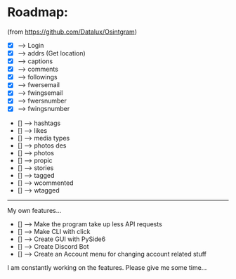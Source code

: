 # Roadmap:

(from https://github.com/Datalux/Osintgram)

- [x] --> Login
- [x] --> addrs (Get location)
- [x] --> captions
- [x] --> comments
- [x] --> followings
- [x] --> fwersemail
- [x] --> fwingsemail
- [x] --> fwersnumber
- [x] --> fwingsnumber
- [] --> hashtags
- [] --> likes
- [] --> media types
- [] --> photos des
- [] --> photos
- [] --> propic
- [] --> stories
- [] --> tagged
- [] --> wcommented
- [] --> wtagged
--------
My own features...
- [] --> Make the program take up less API requests
- [] --> Make CLI with click
- [] --> Create GUI with PySide6
- [] --> Create Discord Bot
- [] --> Create an Account menu for changing account related stuff

I am constantly working on the features. Please give me some time...
